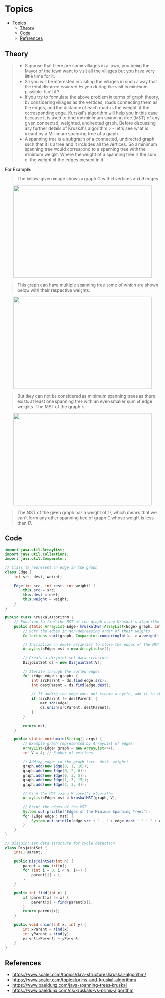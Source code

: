 
# Topics
- [Topics](#Topics)
  - [Theory](#Theory)
  - [Code](#Code)
  - [References](#References)
 

## Theory
> - Suppose that there are some villages in a town, you being the Mayor of the town want to visit all the villages but you have very little time for it.
> - So you will be interested in visiting the villages in such a way that the total distance covered by you during the visit is minimum possible. Isn't it.?
> - If you try to formulate the above problem in terms of graph theory, by considering villages as the vertices, roads connecting them as the edges, and the distance of each road as the weight of the corresponding edge.
Kurskal's algorithm will help you in this case because it is used to find the minimum spanning tree (MST) of any given connected, weighted, undirected graph. Before discussing any further details of Kruskal's algorithm > - let's see what is meant by a Minimum spanning tree of a graph.
> - A spanning tree is a subgraph of a connected, undirected graph such that it is a tree and it includes all the vertices. So a minimum spanning tree would correspond to a spanning tree with the minimum weight. Where the weight of a spanning tree is the sum of the weight of the edges present in it.

For Example:

> The below-given image shows a graph G with 6 vertices and 9 edges

<p align="center">
  <img src="https://github.com/YashAgrawal0406/JAVA-DS/assets/93816952/755bb3aa-5d7d-42b4-8536-72c00143b752" width="450" height="300"> 
</p>

> This graph can have multiple spanning tree some of which are shown below with their respective weights.

<p align="center">
  <img src="https://github.com/YashAgrawal0406/JAVA-DS/assets/93816952/17eb128b-e1a0-4b83-8f60-9883c3407ada" width="450" height="300"> 
</p>

> But they can not be considered as minimum spanning trees as there exists at least one spanning tree with an even smaller sum of edge weights. The MST of the graph is -

<p align="center">
  <img src="https://github.com/YashAgrawal0406/JAVA-DS/assets/93816952/6f38c726-d3cf-4de3-8390-009861c98482" width="450" height="300"> 
</p>

> The MST of the given graph has a weight of 17, which means that we can't form any other spanning tree of graph G whose weight is less than 17.


## Code 

```Java
import java.util.ArrayList;
import java.util.Collections;
import java.util.Comparator;

// Class to represent an edge in the graph
class Edge {
    int src, dest, weight;

    Edge(int src, int dest, int weight) {
        this.src = src;
        this.dest = dest;
        this.weight = weight;
    }
}

public class KruskalAlgorithm {
    // Function to find the MST of the graph using Kruskal's algorithm
    public static ArrayList<Edge> kruskalMST(ArrayList<Edge> graph, int V) {
        // Sort the edges in non-decreasing order of their weights
        Collections.sort(graph, Comparator.comparingInt(a -> a.weight));

        // Initialize an empty arraylist to store the edges of the MST
        ArrayList<Edge> mst = new ArrayList<>();

        // Create a disjoint-set data structure
        DisjointSet ds = new DisjointSet(V);

        // Iterate through the sorted edges
        for (Edge edge : graph) {
            int srcParent = ds.find(edge.src);
            int destParent = ds.find(edge.dest);

            // If adding the edge does not create a cycle, add it to the MST
            if (srcParent != destParent) {
                mst.add(edge);
                ds.union(srcParent, destParent);
            }
        }

        return mst;
    }

    public static void main(String[] args) {
        // Example graph represented by ArrayList of edges
        ArrayList<Edge> graph = new ArrayList<>();
        int V = 4; // Number of vertices

        // Adding edges to the graph (src, dest, weight)
        graph.add(new Edge(0, 1, 10));
        graph.add(new Edge(0, 2, 6));
        graph.add(new Edge(0, 3, 5));
        graph.add(new Edge(1, 3, 15));
        graph.add(new Edge(2, 3, 4));

        // Find the MST using Kruskal's algorithm
        ArrayList<Edge> mst = kruskalMST(graph, V);

        // Print the edges of the MST
        System.out.println("Edges of the Minimum Spanning Tree:");
        for (Edge edge : mst) {
            System.out.println(edge.src + " - " + edge.dest + " : " + edge.weight);
        }
    }
}

// Disjoint-set data structure for cycle detection
class DisjointSet {
    int[] parent;

    public DisjointSet(int n) {
        parent = new int[n];
        for (int i = 0; i < n; i++) {
            parent[i] = i;
        }
    }

    public int find(int x) {
        if (parent[x] != x) {
            parent[x] = find(parent[x]);
        }
        return parent[x];
    }

    public void union(int x, int y) {
        int xParent = find(x);
        int yParent = find(y);
        parent[xParent] = yParent;
    }
}

```

## References
- https://www.scaler.com/topics/data-structures/kruskal-algorithm/
- https://www.scaler.com/topics/prims-and-kruskal-algorithm/
- https://www.baeldung.com/java-spanning-trees-kruskal
- https://www.baeldung.com/cs/kruskals-vs-prims-algorithm
